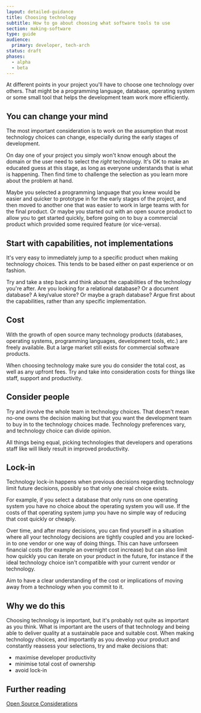 ```yaml
---
layout: detailed-guidance
title: Choosing technology
subtitle: How to go about choosing what software tools to use
section: making-software
type: guide
audience:
  primary: developer, tech-arch
status: draft
phases:
  - alpha
  - beta
---
```


At different points in your project you'll have to choose one technology over others. That might be a programming language, database, operating system or some small tool that helps the development team work more efficiently.

## You can change your mind

The most important consideration is to work on the assumption that most technology choices can change, especially during the early stages of development. 

On day one of your project you simply won't know enough about the domain or the user need to select the _right_ technology. It's OK to make an educated guess at this stage, as long as everyone understands that is what is happening. Then find time to challenge the selection as you learn more about the problem at hand.

Maybe you selected a programming language that you knew would be easier and quicker to prototype in for the early stages of the project, and then moved to another one that was easier to work in large teams with for the final product. Or maybe you started out with an open source product to allow you to get started quickly, before going on to buy a commercial product which provided some required feature (or vice-versa).

## Start with capabilities, not implementations

It's very easy to immediately jump to a specific product when making technology choices. This tends to be based either on past experience or on fashion. 

Try and take a step back and think about the capabilities of the technology you're after. Are you looking for a relational database? Or a document database? A key/value store? Or maybe a graph database? Argue first about the capabilities, rather than any specific implementation.

## Cost

With the growth of open source many technology products (databases, operating systems, programming languages, development tools, etc.) are freely available. But a large market still exists for commercial software products. 

When choosing technology make sure you do consider the total cost, as well as any upfront fees. Try and take into consideration costs for things like staff, support and productivity.

## Consider people

Try and involve the whole team in technology choices. That doesn't mean no-one owns the decision making but that you want the development team to buy in to the technology choices made. Technology preferences vary, and technology choice can divide opinion. 

All things being equal, picking technologies that developers and operations staff like will likely result in improved productivity.

## Lock-in

Technology lock-in happens when previous decisions regarding technology limit future decisions, possibly so that only one real choice exists.

For example, if you select a database that only runs on one operating system you have no choice about the operating system you will use. If the costs of that operating system jump you have no simple way of reducing that cost quickly or cheaply.

Over time, and after many decisions, you can find yourself in a situation where all your technology decisions are tightly coupled and you are locked-in to one vendor or one way of doing things. This can have unforseen financial costs (for example an overnight cost increase) but can also limit how quickly you can iterate on your product in the future, for instance if the ideal technology choice isn't compatible with your current vendor or technology.

Aim to have a clear understanding of the cost or implications of moving away from a technology when you commit to it.

## Why we do this

Choosing technology is important, but it's probably not quite as important as you think. What is important are the users of that technology and being able to deliver quality at a sustainable pace and suitable cost. When making technology choices, and importantly as you develop your product and constantly reassess your selections, try and make decisions that:

* maximise developer productivity
* minimise total cost of ownership
* avoid lock-in

## Further reading

[Open Source Considerations](/making-software/open-source-considerations.html)
